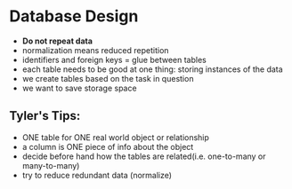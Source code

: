 # Database Design

- **Do not repeat data**
- normalization means reduced repetition
- identifiers  and  foreign keys = glue between tables
- each table needs to be good at one thing: storing instances of the data
- we create tables based on the task in question
- we want to save storage space

## Tyler's Tips:

- ONE table for ONE real world object or relationship
- a column is ONE piece of info about the object
- decide before hand how the tables are related(i.e. one-to-many or many-to-many)
- try to reduce redundant data (normalize)